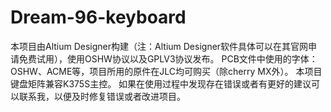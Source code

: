 # Dream-96-keyboard
本项目由Altium Designer构建（注：Altium Designer软件具体可以在其官网申请免费试用），使用OSHW协议以及GPLV3协议发布。
PCB文件中使用的字体：OSHW、ACME等，项目所用的原件在JLC均可购买（除cherry MX外）。
本项目键盘矩阵兼容K375S主控。
如果在使用过程中发现存在错误或者有更好的建议可以联系我，以便及时修复错误或者改进项目。
